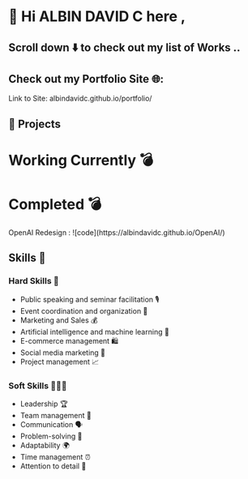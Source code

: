 <h1>👋 Hi ALBIN DAVID C here ,</h1>
<h2>Scroll down ⬇️ to check out my list of Works ..</h2>

<h2>Check out my Portfolio Site 🌐:</h2>
Link to Site: albindavidc.github.io/portfolio/


<h2>🚀 Projects</h2>    

<h1>Working Currently 💣</h1>

<h1>  Completed 💣</h1>  
OpenAI Redesign : ![code](https://albindavidc.github.io/OpenAI/)



<h2> Skills 🚀</h2> 

<h3>Hard Skills 🤖</h3>
<ul>
    <li>Public speaking and seminar facilitation 🎙️</li>
    <li>Event coordination and organization 🎉</li>
    <li>Marketing and Sales 💰</li>
    <li>Artificial intelligence and machine learning 🧠</li>
    <li>E-commerce management 🛍️</li>
    <li>Social media marketing 📱</li>
    <li>Project management 📈</li>
</ul>

<h3>Soft Skills 🧑‍🤝‍🧑</h3>
<ul>
    <li>Leadership 🏆</li>
    <li>Team management 👥</li>
    <li>Communication 🗣️</li>
    <li>Problem-solving 🤔</li>
    <li>Adaptability 🌍</li>
    <li>Time management ⏰</li>
    <li>Attention to detail 👀</li>
</ul>
